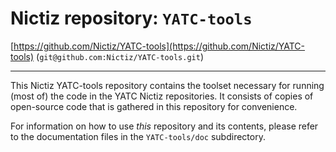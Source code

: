 # Nictiz repository: `YATC-tools`

[https://github.com/Nictiz/YATC-tools](https://github.com/Nictiz/YATC-tools) (`git@github.com:Nictiz/YATC-tools.git`)

---------

This Nictiz YATC-tools repository contains the toolset necessary for running (most of) the code in the YATC Nictiz repositories. It consists of copies of open-source code that is gathered in this repository for convenience.

For information on how to use *this* repository and its contents, please refer to the documentation files in the `YATC-tools/doc` subdirectory.
